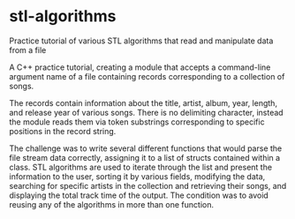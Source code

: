 # stl-algorithms
Practice tutorial of various STL algorithms that read and manipulate data from a file

A C++ practice tutorial, creating a module that accepts a command-line argument name of a file containing records corresponding to a collection of songs. 

The records contain information about the title, artist, album, year, length, and release year of various songs. There is no delimiting character, instead the module reads them via token substrings corresponding to specific positions in the record string. 

The challenge was to write several different functions that would parse the file stream data correctly, assigning it to a list of structs contained within a class. STL algorithms are used to iterate through the list and present the information to the user, sorting it by various fields, modifying the data, searching for specific artists in the collection and retrieving their songs, and displaying the total track time of the output. The condition was to avoid reusing any of the algorithms in more than one function.
